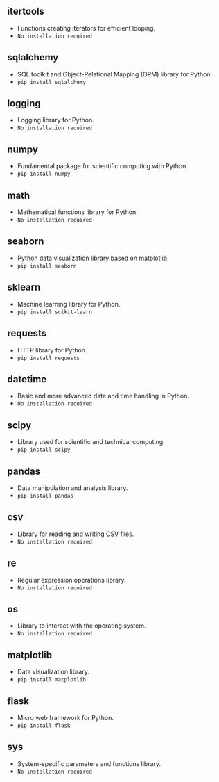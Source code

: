 ## **itertools** 
 - Functions creating iterators for efficient looping.
  - `No installation required`
## **sqlalchemy** 
 - SQL toolkit and Object-Relational Mapping (ORM) library for Python.
  - `pip install sqlalchemy`
## **logging** 
 - Logging library for Python.
  - `No installation required`
## **numpy** 
 - Fundamental package for scientific computing with Python.
  - `pip install numpy`
## **math** 
 - Mathematical functions library for Python.
  - `No installation required`
## **seaborn** 
 - Python data visualization library based on matplotlib.
  - `pip install seaborn`
## **sklearn** 
 - Machine learning library for Python.
  - `pip install scikit-learn`
## **requests** 
 - HTTP library for Python.
  - `pip install requests`
## **datetime** 
 - Basic and more advanced date and time handling in Python.
  - `No installation required`
## **scipy** 
 - Library used for scientific and technical computing.
  - `pip install scipy`
## **pandas** 
 - Data manipulation and analysis library.
  - `pip install pandas`
## **csv** 
 - Library for reading and writing CSV files.
  - `No installation required`
## **re** 
 - Regular expression operations library.
  - `No installation required`
## **os** 
 - Library to interact with the operating system.
  - `No installation required`
## **matplotlib** 
 - Data visualization library.
  - `pip install matplotlib`
## **flask** 
 - Micro web framework for Python.
  - `pip install flask`
## **sys** 
 - System-specific parameters and functions library.
  - `No installation required`